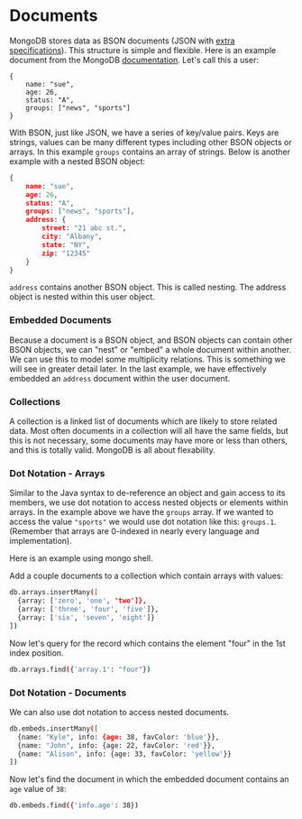 # Documents
MongoDB stores data as BSON documents (JSON with [extra specifications](https://bsonspec.org/)). This structure is simple and flexible. Here is an example document from the MongoDB [documentation](https://www.mongodb.com/docs/v7.0/core/document/). Let's call this a user:

```BSON
{
    name: "sue",
    age: 26,
    status: "A",
    groups: ["news", "sports"]
}
```

With BSON, just like JSON, we have a series of key/value pairs. Keys are strings, values can be many different types including other BSON objects or arrays. In this example `groups` contains an array of strings. Below is another example with a nested BSON object:

```JSON
{
    name: "sue",
    age: 26,
    status: "A",
    groups: ["news", "sports"],
    address: {
        street: "21 abc st.",
        city: "Albany",
        state: "NY",
        zip: "12345"
    }
}
```

`address` contains another BSON object. This is called nesting. The address object is nested within this user object.

### Embedded Documents
Because a document is a BSON object, and BSON objects can contain other BSON objects, we can "nest" or "embed" a whole document within another. We can use this to model some multiplicity relations. This is something we will see in greater detail later. In the last example, we have effectively embedded an `address` document within the user document.

### Collections
A collection is a linked list of documents which are likely to store related data. Most often documents in a collection will all have the same fields, but this is not necessary, some documents may have more or less than others, and this is totally valid. MongoDB is all about flexability.


### Dot Notation - Arrays
Similar to the Java syntax to de-reference an object and gain access to its members, we use dot notation to access nested objects or elements within arrays. In the example above we have the `groups` array. If we wanted to access the value `"sports"` we would use dot notation like this: `groups.1`. (Remember that arrays are 0-indexed in nearly every language and implementation).

Here is an example using mongo shell.

Add a couple documents to a collection which contain arrays with values:
```sh
db.arrays.insertMany([
  {array: ['zero', 'one', 'two']},
  {array: ['three', 'four', 'five']},
  {array: ['six', 'seven', 'eight']}
])
```
Now let's query for the record which contains the element "four" in the 1st index position.

```sh
db.arrays.find({'array.1': "four"})
```

### Dot Notation - Documents
We can also use dot notation to access nested documents. 

```sh
db.embeds.insertMany([
  {name: "Kyle", info: {age: 38, favColor: 'blue'}},
  {name: "John", info: {age: 22, favColor: 'red'}},
  {name: "Alison", info: {age: 33, favColor: 'yellow'}}
])
```

Now let's find the document in which the embedded document contains an `age` value of `38`:
```sh
db.embeds.find({'info.age': 38})
```
